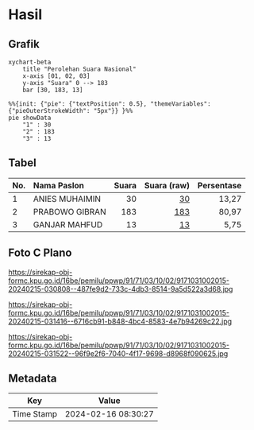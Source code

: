 # Hasil

## Grafik

```mermaid
xychart-beta
    title "Perolehan Suara Nasional"
    x-axis [01, 02, 03]
    y-axis "Suara" 0 --> 183
    bar [30, 183, 13]
```

```mermaid
%%{init: {"pie": {"textPosition": 0.5}, "themeVariables": {"pieOuterStrokeWidth": "5px"}} }%%
pie showData
    "1" : 30
    "2" : 183
    "3" : 13
```

## Tabel

| No. | Nama Paslon    | Suara | Suara (raw) | Persentase |
|:--- |:-------------- | -----:| -----------:| ----------:|
| 1   | ANIES MUHAIMIN | 30    | [30][p-1]   | 13,27      |
| 2   | PRABOWO GIBRAN | 183   | [183][p-2]  | 80,97      |
| 3   | GANJAR MAHFUD  | 13    | [13][p-3]   | 5,75       |


[p-1]: https://github.com/gigit-pemilu/pemilu-2024/blob/main/pilpres/hitung-suara/sub/91-papua/sub/71-kota-jayapura/sub/03-abepura/sub/1002-asano/sub/015-tps/sub/paslon-1.txt
[p-2]: https://github.com/gigit-pemilu/pemilu-2024/blob/main/pilpres/hitung-suara/sub/91-papua/sub/71-kota-jayapura/sub/03-abepura/sub/1002-asano/sub/015-tps/sub/paslon-2.txt
[p-3]: https://github.com/gigit-pemilu/pemilu-2024/blob/main/pilpres/hitung-suara/sub/91-papua/sub/71-kota-jayapura/sub/03-abepura/sub/1002-asano/sub/015-tps/sub/paslon-3.txt

## Foto C Plano

https://sirekap-obj-formc.kpu.go.id/16be/pemilu/ppwp/91/71/03/10/02/9171031002015-20240215-030808--487fe9d2-733c-4db3-8514-9a5d522a3d68.jpg

https://sirekap-obj-formc.kpu.go.id/16be/pemilu/ppwp/91/71/03/10/02/9171031002015-20240215-031416--6716cb91-b848-4bc4-8583-4e7b94269c22.jpg

https://sirekap-obj-formc.kpu.go.id/16be/pemilu/ppwp/91/71/03/10/02/9171031002015-20240215-031522--96f9e2f6-7040-4f17-9698-d8968f090625.jpg


## Metadata

| Key        | Value               |
| ---------- | ------------------- |
| Time Stamp | 2024-02-16 08:30:27 |



